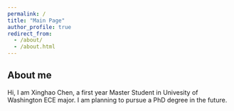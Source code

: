 ```yaml
---
permalink: /
title: "Main Page"
author_profile: true
redirect_from: 
  - /about/
  - /about.html
---
```


About me
------
Hi, I am Xinghao Chen, a first year Master Student in Univesity of Washington ECE major. I am planning to pursue a PhD degree in the future.